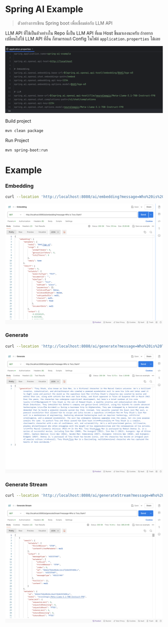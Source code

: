 # Spring AI Example

> ตัวอย่างการเขียน Spring boot เพื่อเชื่อมต่อกับ LLM API

LLM API ที่ใช้เป็นตัวอย่างใน Repo นี้เป็น LLM API ที่ผม Host ขึ้นมาเองนะครับ
ถ้าอยากเปลี่ยนไปใช้ LLM API ที่อื่น ก็สามารถแก้ Config ในไฟล์ `application.properties` ได้เลย

![](./application-properties.png)

Build project

```sh
mvn clean package
```

Run Project

```sh
mvn spring-boot:run
```

# Example

### Embedding

```sh
curl --location 'http://localhost:8080/ai/embedding?message=Who%20is%20Tony%20Stark%3F'
```

![Embedding](./embedding-example.png)

### Generate

```sh
curl --location 'http://localhost:8080/ai/generate?message=Who%20is%20Tony%20Stark%3F'
```

![Generate](./generate-example.png)

### Generate Stream

```sh
curl --location 'http://localhost:8080/ai/generateStream?message=Who%20is%20Tony%20Stark%3F'
```

![Generate Stream](./generate-stream-example.png)
